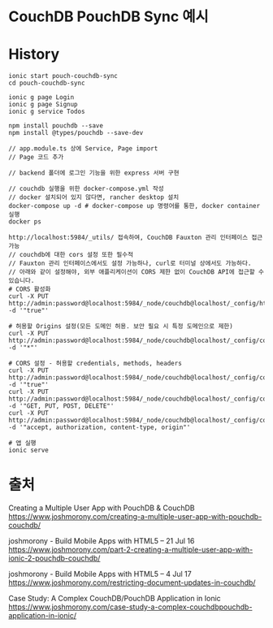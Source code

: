 # CouchDB PouchDB Sync 예시

# History

```
ionic start pouch-couchdb-sync
cd pouch-couchdb-sync

ionic g page Login
ionic g page Signup
ionic g service Todos

npm install pouchdb --save
npm install @types/pouchdb --save-dev

// app.module.ts 상에 Service, Page import
// Page 코드 추가

// backend 폴더에 로그인 기능을 위한 express 서버 구현

// couchdb 실행을 위한 docker-compose.yml 작성
// docker 설치되어 있지 않다면, rancher desktop 설치
docker-compose up -d # docker-compose up 명령어를 통한, docker container 실행
docker ps

http://localhost:5984/_utils/ 접속하여, CouchDB Fauxton 관리 인터페이스 접근 가능
// couchdb에 대한 cors 설정 또한 필수적
// Fauxton 관리 인터페이스에서도 설정 가능하나, curl로 터미널 상에서도 가능하다.
// 아래와 같이 설정해야, 외부 애플리케이션이 CORS 제한 없이 CouchDB API에 접근할 수 있습니다.
# CORS 활성화
curl -X PUT http://admin:password@localhost:5984/_node/couchdb@localhost/_config/httpd/enable_cors -d '"true"'

# 허용할 Origins 설정(모든 도메인 허용. 보안 필요 시 특정 도메인으로 제한)
curl -X PUT http://admin:password@localhost:5984/_node/couchdb@localhost/_config/cors/origins -d '"*"'

# CORS 설정 - 허용할 credentials, methods, headers
curl -X PUT http://admin:password@localhost:5984/_node/couchdb@localhost/_config/cors/credentials -d '"true"'
curl -X PUT http://admin:password@localhost:5984/_node/couchdb@localhost/_config/cors/methods -d '"GET, PUT, POST, DELETE"'
curl -X PUT http://admin:password@localhost:5984/_node/couchdb@localhost/_config/cors/headers -d '"accept, authorization, content-type, origin"'

# 앱 실행
ionic serve
```

# 출처

Creating a Multiple User App with PouchDB & CouchDB
https://www.joshmorony.com/creating-a-multiple-user-app-with-pouchdb-couchdb/

joshmorony - Build Mobile Apps with HTML5 – 21 Jul 16
https://www.joshmorony.com/part-2-creating-a-multiple-user-app-with-ionic-2-pouchdb-couchdb/

joshmorony - Build Mobile Apps with HTML5 – 4 Jul 17
https://www.joshmorony.com/restricting-document-updates-in-couchdb/

Case Study: A Complex CouchDB/PouchDB Application in Ionic
https://www.joshmorony.com/case-study-a-complex-couchdbpouchdb-application-in-ionic/
